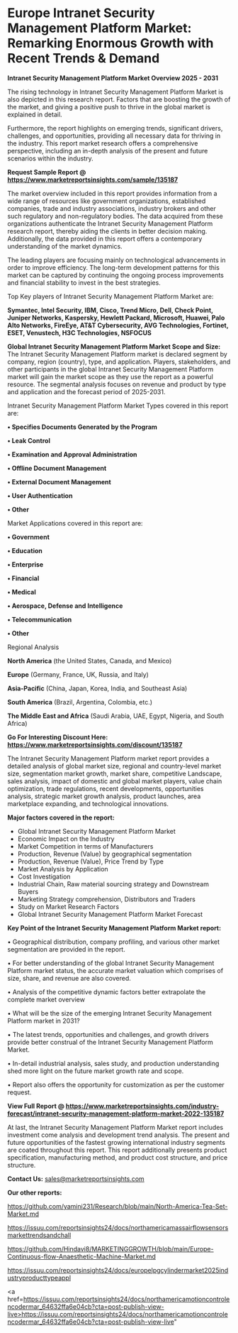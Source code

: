 # Europe Intranet Security Management Platform Market: Remarking Enormous Growth with Recent Trends & Demand

<Strong> Intranet Security Management Platform Market Overview 2025 - 2031</strong>

The rising technology in Intranet Security Management Platform Market is also depicted in this research report. Factors that are boosting the growth of the market, and giving a positive push to thrive in the global market is explained in detail.

Furthermore, the report highlights on emerging trends, significant drivers, challenges, and opportunities, providing all necessary data for thriving in the industry. This report market research offers a comprehensive perspective, including an in-depth analysis of the present and future scenarios within the industry.

<strong>Request Sample Report @ <a href=https://www.marketreportsinsights.com/sample/135187>https://www.marketreportsinsights.com/sample/135187</a></strong>

The market overview included in this report provides information from a wide range of resources like government organizations, established companies, trade and industry associations, industry brokers and other such regulatory and non-regulatory bodies. The data acquired from these organizations authenticate the Intranet Security Management Platform research report, thereby aiding the clients in better decision making. Additionally, the data provided in this report offers a contemporary understanding of the market dynamics.

The leading players are focusing mainly on technological advancements in order to improve efficiency. The long-term development patterns for this market can be captured by continuing the ongoing process improvements and financial stability to invest in the best strategies.

Top Key players of Intranet Security Management Platform Market are:

<strong>Symantec, Intel Security, IBM, Cisco, Trend Micro, Dell, Check Point, Juniper Networks, Kaspersky, Hewlett Packard, Microsoft, Huawei, Palo Alto Networks, FireEye, AT&T Cybersecurity, AVG Technologies, Fortinet, ESET, Venustech, H3C Technologies, NSFOCUS</strong>

<strong><b>Global Intranet Security Management Platform Market Scope and Size:</b></strong>
The Intranet Security Management Platform market is declared segment by company, region (country), type, and application. Players, stakeholders, and other participants in the global Intranet Security Management Platform market will gain the market scope as they use the report as a powerful resource. The segmental analysis focuses on revenue and product by type and application and the forecast period of 2025-2031.

Intranet Security Management Platform Market Types covered in this report are:

<strong>• Specifies Documents Generated by the Program

• Leak Control

• Examination and Approval Administration

• Offline Document Management

• External Document Management

• User Authentication

• Other</strong>

Market Applications covered in this report are:

<strong>• Government

• Education

• Enterprise

• Financial

• Medical

• Aerospace, Defense and Intelligence

• Telecommunication

• Other</strong> 

Regional Analysis

<strong>North America</strong> (the United States, Canada, and Mexico)

<strong>Europe</strong> (Germany, France, UK, Russia, and Italy)

<strong>Asia-Pacific</strong> (China, Japan, Korea, India, and Southeast Asia)

<strong>South America</strong> (Brazil, Argentina, Colombia, etc.)

<strong>The Middle East and Africa</strong> (Saudi Arabia, UAE, Egypt, Nigeria, and South Africa)

<strong>Go For Interesting Discount Here: <a href=https://www.marketreportsinsights.com/discount/135187>https://www.marketreportsinsights.com/discount/135187</a></strong>

The Intranet Security Management Platform market report provides a detailed analysis of global market size, regional and country-level market size, segmentation market growth, market share, competitive Landscape, sales analysis, impact of domestic and global market players, value chain optimization, trade regulations, recent developments, opportunities analysis, strategic market growth analysis, product launches, area marketplace expanding, and technological innovations.

<strong><b>Major factors covered in the report:</b></strong>
<ul>
  <li>Global Intranet Security Management Platform Market </li>
  <li>Economic Impact on the Industry</li>
  <li>Market Competition in terms of Manufacturers</li>
  <li>Production, Revenue (Value) by geographical segmentation</li>
  <li>Production, Revenue (Value), Price Trend by Type</li>
  <li>Market Analysis by Application</li>
  <li>Cost Investigation</li>
  <li>Industrial Chain, Raw material sourcing strategy and Downstream Buyers</li>
  <li>Marketing Strategy comprehension, Distributors and Traders</li>
  <li>Study on Market Research Factors</li>
  <li>Global Intranet Security Management Platform Market Forecast</li>
</ul>

<strong><b>Key Point of the Intranet Security Management Platform Market report:</b></strong>

• Geographical distribution, company profiling, and various other market segmentation are provided in the report.

• For better understanding of the global Intranet Security Management Platform market status, the accurate market valuation which comprises of size, share, and revenue are also covered.

• Analysis of the competitive dynamic factors better extrapolate the complete market overview

• What will be the size of the emerging Intranet Security Management Platform market in 2031?

• The latest trends, opportunities and challenges, and growth drivers provide better construal of the Intranet Security Management Platform Market.

• In-detail industrial analysis, sales study, and production understanding shed more light on the future market growth rate and scope.

• Report also offers the opportunity for customization as per the customer request.

<strong><b>View Full Report @ <a href=https://www.marketreportsinsights.com/industry-forecast/intranet-security-management-platform-market-2022-135187>https://www.marketreportsinsights.com/industry-forecast/intranet-security-management-platform-market-2022-135187</a></b></strong>


At last, the Intranet Security Management Platform Market report includes investment come analysis and development trend analysis. The present and future opportunities of the fastest growing international industry segments are coated throughout this report. This report additionally presents product specification, manufacturing method, and product cost structure, and price structure.

<strong>Contact Us:</strong>
sales@marketreportsinsights.com

<strong>Our other reports:</strong>

<a href=https://github.com/yamini231/Research/blob/main/North-America-Tea-Set-Market.md>https://github.com/yamini231/Research/blob/main/North-America-Tea-Set-Market.md</a>

<a href=https://issuu.com/reportsinsights24/docs/northamericamassairflowsensorsmarkettrendsandchall>https://issuu.com/reportsinsights24/docs/northamericamassairflowsensorsmarkettrendsandchall</a>

<a href=https://github.com/Hindavi8/MARKETINGGROWTH/blob/main/Europe-Continuous-flow-Anaesthetic-Machine-Market.md>https://github.com/Hindavi8/MARKETINGGROWTH/blob/main/Europe-Continuous-flow-Anaesthetic-Machine-Market.md</a>

<a href=https://issuu.com/reportsinsights24/docs/europelpgcylindermarket2025industryproducttypeappl>https://issuu.com/reportsinsights24/docs/europelpgcylindermarket2025industryproducttypeappl</a>

<a href=https://issuu.com/reportsinsights24/docs/northamericamotioncontrolencodermar_64632ffa6e04cb?cta=post-publish-view-live>https://issuu.com/reportsinsights24/docs/northamericamotioncontrolencodermar_64632ffa6e04cb?cta=post-publish-view-live</a>"

